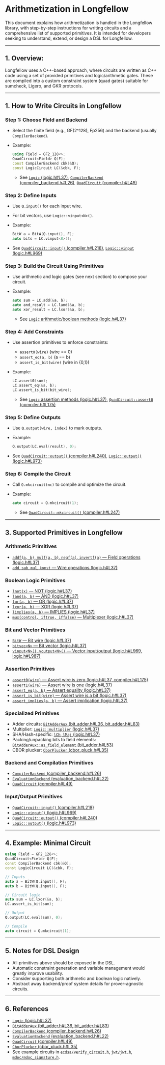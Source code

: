 # Arithmetization in Longfellow

This document explains how arithmetization is handled in the Longfellow library, with step-by-step instructions for writing circuits and a comprehensive list of supported primitives. It is intended for developers seeking to understand, extend, or design a DSL for Longfellow.

---

## 1. Overview:

Longfellow uses a C++-based approach, where circuits are written as C++ code using a set of provided primitives and logic/arithmetic gates. These are compiled into a custom constraint system (quad gates) suitable for sumcheck, Ligero, and GKR protocols.

---

## 1. How to Write Circuits in Longfellow

### Step 1: Choose Field and Backend

- Select the finite field (e.g., GF(2^128), Fp256) and the backend (usually `CompilerBackend`).
- Example:

  ```cpp
  using Field = GF2_128<>;
  QuadCircuit<Field> Q(F);
  const CompilerBackend cbk(&Q);
  const LogicCircuit LC(&cbk, F);
  ```

  - See [`Logic` (logic.h#L37)](../lib/circuits/logic/logic.h#L37), [`CompilerBackend` (compiler_backend.h#L26)](../lib/circuits/logic/compiler_backend.h#L26), [`QuadCircuit` (compiler.h#L49)](../lib/circuits/compiler/compiler.h#L49)

### Step 2: Define Inputs

- Use `Q.input()` for each input wire.
- For bit vectors, use `Logic::vinput<N>()`.
- Example:

  ```cpp
  BitW a = BitW(Q.input(), F);
  auto bits = LC.vinput<8>();
  ```

- See [`QuadCircuit::input()` (compiler.h#L218)](../lib/circuits/compiler/compiler.h#L218), [`Logic::vinput` (logic.h#L969)](../lib/circuits/logic/logic.h#L969)

### Step 3: Build the Circuit Using Primitives

- Use arithmetic and logic gates (see next section) to compose your circuit.
- Example:

  ```cpp
  auto sum = LC.add(&a, b);
  auto and_result = LC.land(&a, b);
  auto xor_result = LC.lxor(&a, b);
  ```

  - See [`Logic` arithmetic/boolean methods (logic.h#L37)](../lib/circuits/logic/logic.h#L37)

### Step 4: Add Constraints

- Use assertion primitives to enforce constraints:
  - `assert0(wire)` (wire == 0)
  - `assert_eq(a, b)` (a == b)
  - `assert_is_bit(wire)` (wire in {0,1})
- Example:

  ```cpp
  LC.assert0(sum);
  LC.assert_eq(&a, b);
  LC.assert_is_bit(bit_wire);
  ```

  - See [`Logic` assertion methods (logic.h#L37)](../lib/circuits/logic/logic.h#L37), [`QuadCircuit::assert0` (compiler.h#L175)](../lib/circuits/compiler/compiler.h#L175)

### Step 5: Define Outputs

- Use `Q.output(wire, index)` to mark outputs.
- Example:
  
  ```cpp
  Q.output(LC.eval(result), 0);
  ```

- See [`QuadCircuit::output()` (compiler.h#L240)](../lib/circuits/compiler/compiler.h#L240), [`Logic::output()` (logic.h#L973)](../lib/circuits/logic/logic.h#L973)

### Step 6: Compile the Circuit

- Call `Q.mkcircuit(nc)` to compile and optimize the circuit.
- Example:

  ```cpp
  auto circuit = Q.mkcircuit(1);
  ```

  - See [`QuadCircuit::mkcircuit()` (compiler.h#L247)](../lib/circuits/compiler/compiler.h#L247)

---

## 3. Supported Primitives in Longfellow

### Arithmetic Primitives

- [`addf(a, b)`, `mulf(a, b)`, `negf(a)`, `invertf(a)` — Field operations (logic.h#L37)](../lib/circuits/logic/logic.h#L37)
- [`add`, `sub`, `mul`, `konst` — Wire operations (logic.h#L37)](../lib/circuits/logic/logic.h#L37)

### Boolean Logic Primitives

- [`lnot(x)` — NOT (logic.h#L37)](../lib/circuits/logic/logic.h#L37)
- [`land(a, b)` — AND (logic.h#L37)](../lib/circuits/logic/logic.h#L37)
- [`lor(a, b)` — OR (logic.h#L37)](../lib/circuits/logic/logic.h#L37)
- [`lxor(a, b)` — XOR (logic.h#L37)](../lib/circuits/logic/logic.h#L37)
- [`limplies(a, b)` — IMPLIES (logic.h#L37)](../lib/circuits/logic/logic.h#L37)
- [`mux(control, iftrue, iffalse)` — Multiplexer (logic.h#L37)](../lib/circuits/logic/logic.h#L37)

### Bit and Vector Primitives

- [`BitW` — Bit wire (logic.h#L37)](../lib/circuits/logic/logic.h#L37)
- [`bitvec<N>` — Bit vector (logic.h#L37)](../lib/circuits/logic/logic.h#L37)
- [`vinput<N>()`, `voutput<N>()` — Vector input/output (logic.h#L969, logic.h#L987)](../lib/circuits/logic/logic.h#L969)

### Assertion Primitives

- [`assert0(wire)` — Assert wire is zero (logic.h#L37, compiler.h#L175)](../lib/circuits/logic/logic.h#L37)
- [`assert1(wire)` — Assert wire is one (logic.h#L37)](../lib/circuits/logic/logic.h#L37)
- [`assert_eq(a, b)` — Assert equality (logic.h#L37)](../lib/circuits/logic/logic.h#L37)
- [`assert_is_bit(wire)` — Assert wire is a bit (logic.h#L37)](../lib/circuits/logic/logic.h#L37)
- [`assert_implies(a, b)` — Assert implication (logic.h#L37)](../lib/circuits/logic/logic.h#L37)

### Specialized Primitives

- Adder circuits: [`BitAdderAux` (bit_adder.h#L36, bit_adder.h#L83)](../lib/circuits/logic/bit_adder.h#L36)
- Multiplier: [`Logic::multiplier` (logic.h#L37)](../lib/circuits/logic/logic.h#L37)
- SHA/Hash-specific: [`lCh`, `lMaj` (logic.h#L37)](../lib/circuits/logic/logic.h#L37)
- Packing/unpacking bits to field elements: [`BitAdderAux::as_field_element` (bit_adder.h#L53)](../lib/circuits/logic/bit_adder.h#L53)
- CBOR plucker: [`CborPlucker` (cbor_pluck.h#L35)](../lib/circuits/cbor_parser/cbor_pluck.h#L35)

### Backend and Compilation Primitives

- [`CompilerBackend` (compiler_backend.h#L26)](../lib/circuits/logic/compiler_backend.h#L26)
- [`EvaluationBackend` (evaluation_backend.h#L22)](../lib/circuits/logic/evaluation_backend.h#L22)
- [`QuadCircuit` (compiler.h#L49)](../lib/circuits/compiler/compiler.h#L49)

### Input/Output Primitives

- [`QuadCircuit::input()` (compiler.h#L218)](../lib/circuits/compiler/compiler.h#L218)
- [`Logic::vinput()` (logic.h#L969)](../lib/circuits/logic/logic.h#L969)
- [`QuadCircuit::output()` (compiler.h#L240)](../lib/circuits/compiler/compiler.h#L240)
- [`Logic::output()` (logic.h#L973)](../lib/circuits/logic/logic.h#L973)

---

## 4. Example: Minimal Circuit

```cpp
using Field = GF2_128<>;
QuadCircuit<Field> Q(F);
const CompilerBackend cbk(&Q);
const LogicCircuit LC(&cbk, F);

// Inputs
auto a = BitW(Q.input(), F);
auto b = BitW(Q.input(), F);

// Circuit logic
auto sum = LC.lxor(&a, b);
LC.assert_is_bit(sum);

// Output
Q.output(LC.eval(sum), 0);

// Compile
auto circuit = Q.mkcircuit(1);
```

---

## 5. Notes for DSL Design

- All primitives above should be exposed in the DSL.
- Automatic constraint generation and variable management would greatly improve usability.
- Consider supporting both arithmetic and boolean logic natively.
- Abstract away backend/proof system details for prover-agnostic circuits.

---

## 6. References

- [`Logic` (logic.h#L37)](../lib/circuits/logic/logic.h#L37)
- [`BitAdderAux` (bit_adder.h#L36, bit_adder.h#L83)](../lib/circuits/logic/bit_adder.h#L36)
- [`CompilerBackend` (compiler_backend.h#L26)](../lib/circuits/logic/compiler_backend.h#L26)
- [`EvaluationBackend` (evaluation_backend.h#L22)](../lib/circuits/logic/evaluation_backend.h#L22)
- [`QuadCircuit` (compiler.h#L49)](../lib/circuits/compiler/compiler.h#L49)
- [`CborPlucker` (cbor_pluck.h#L35)](../lib/circuits/cbor_parser/cbor_pluck.h#L35)
- See example circuits in [`ecdsa/verify_circuit.h`](../lib/circuits/ecdsa/verify_circuit.h), [`jwt/jwt.h`](../lib/circuits/jwt/jwt.h), [`mdoc/mdoc_signature.h`](../lib/circuits/mdoc/mdoc_signature.h).